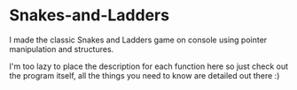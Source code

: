# Snakes-and-Ladders
I made the classic Snakes and Ladders game on console using pointer manipulation and structures. 

I'm too lazy to place the description for each function here so just check out the program itself, all the things you need to know are detailed out there :)
